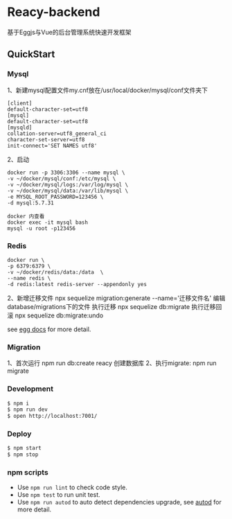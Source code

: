 # Reacy-backend
基于Eggjs与Vue的后台管理系统快速开发框架

## QuickStart

### Mysql 
1、新建mysql配置文件my.cnf放在/usr/local/docker/mysql/conf文件夹下
```
[client]
default-character-set=utf8
[mysql]
default-character-set=utf8
[mysqld]
collation-server=utf8_general_ci
character-set-server=utf8
init-connect='SET NAMES utf8'
```

2、启动
```
docker run -p 3306:3306 --name mysql \
-v ~/docker/mysql/conf:/etc/mysql \
-v ~/docker/mysql/logs:/var/log/mysql \
-v ~/docker/mysql/data:/var/lib/mysql \
-e MYSQL_ROOT_PASSWORD=123456 \
-d mysql:5.7.31
```
```
docker 内查看
docker exec -it mysql bash
mysql -u root -p123456
```


### Redis
```
docker run \
-p 6379:6379 \
-v ~/docker/redis/data:/data  \
--name redis \
-d redis:latest redis-server --appendonly yes
```

2、新增迁移文件
npx sequelize migration:generate --name='迁移文件名'
编辑database/migrations下的文件
执行迁移 npx sequelize db:migrate
执行迁移回滚 npx sequelize db:migrate:undo

<!-- add docs here for user -->

see [egg docs][egg] for more detail.

### Migration
1、首次运行 npm run db:create reacy 创建数据库
2、执行migrate: npm run migrate 

### Development

```bash
$ npm i
$ npm run dev
$ open http://localhost:7001/
```

### Deploy

```bash
$ npm start
$ npm stop
```

### npm scripts

- Use `npm run lint` to check code style.
- Use `npm test` to run unit test.
- Use `npm run autod` to auto detect dependencies upgrade, see [autod](https://www.npmjs.com/package/autod) for more detail.


[egg]: https://eggjs.org
